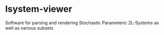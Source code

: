 # lsystem-viewer
Software for parsing and rendering Stochastic Parameteric 2L-Systems as well as various subsets

